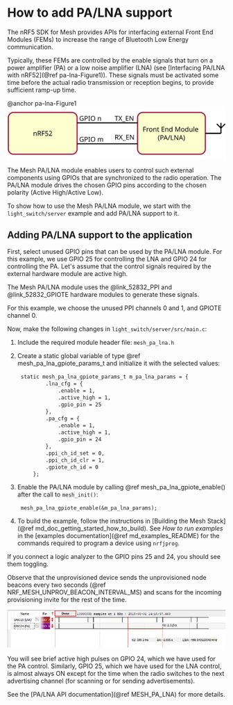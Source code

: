 # How to add PA/LNA support

The nRF5 SDK for Mesh provides APIs for interfacing external Front End Modules (FEMs) to increase
the range of Bluetooth Low Energy communication.

Typically, these FEMs are controlled by the enable signals that turn on a power amplifier (PA) or
a low noise amplifier (LNA) (see [Interfacing PA/LNA with nRF52](@ref pa-lna-Figure1)). These signals must be activated some time
before the actual radio transmission or reception begins, to provide sufficient ramp-up time.

@anchor pa-lna-Figure1
![Interfacing PA/LNA with nRF52](img/pa-lna-block-dia.svg "Interfacing PA/LNA with nRF52")

The Mesh PA/LNA module enables users to control such external components using GPIOs that are synchronized
to the radio operation. The PA/LNA module drives the chosen GPIO pins according to the chosen polarity
(Active High/Active Low).


To show how to use the Mesh PA/LNA module, we start with the `light_switch/server` example and add PA/LNA support to it.

## Adding PA/LNA support to the application

First, select unused GPIO pins that can be used by the PA/LNA module. For this example, we use GPIO 25 for
controlling the LNA and GPIO 24 for controlling the PA. Let's assume that the control signals
required by the external hardware module are active high.

The Mesh PA/LNA module uses the @link_52832_PPI <!--PPI: http://infocenter.nordicsemi.com/index.jsp?topic=%2Fcom.nordic.infocenter.nrf52832.ps.v1.1%2Fppi.html&anchor=concept_sxf_21l_1s -->
and @link_52832_GPIOTE <!-- GPIOTE: http://infocenter.nordicsemi.com/index.jsp?topic=%2Fcom.nordic.infocenter.nrf52832.ps.v1.1%2Fgpiote.html&anchor=concept_knz_kww_lr -->
hardware modules to generate these signals.

For this example, we choose the unused PPI channels 0 and 1, and GPIOTE channel 0.

Now, make the following changes in `light_switch/server/src/main.c`:
1. Include the required module header file: `mesh_pa_lna.h`
2. Create a static global variable of type @ref mesh_pa_lna_gpiote_params_t and initialize it
with the selected values:

        static mesh_pa_lna_gpiote_params_t m_pa_lna_params = {
                .lna_cfg = {
                    .enable = 1,
                    .active_high = 1,
                    .gpio_pin = 25
                },
                .pa_cfg = {
                    .enable = 1,
                    .active_high = 1,
                    .gpio_pin = 24
                },
                .ppi_ch_id_set = 0,
                .ppi_ch_id_clr = 1,
                .gpiote_ch_id = 0
            };

3. Enable the PA/LNA module by calling @ref mesh_pa_lna_gpiote_enable() after the call to
`mesh_init()`:

        mesh_pa_lna_gpiote_enable(&m_pa_lna_params);

4. To build the example, follow the instructions in
[Building the Mesh Stack](@ref md_doc_getting_started_how_to_build). See *How to run examples*
in the [examples documentation](@ref md_examples_README) for the commands required to program a
device using `nrfjprog`.

If you connect a logic analyzer to the GPIO pins 25 and 24, you should see them toggling.

Observe that the unprovisioned device sends the unprovisioned node beacons every
two seconds (@ref NRF_MESH_UNPROV_BEACON_INTERVAL_MS) and scans for the incoming provisioning
invite for the rest of the time.

![GPIO waveforms after enabling PA/LNA module](img/pa-lna-waveform.png "GPIO waveforms after enabling PA/LNA module")

You will see brief active high pulses on GPIO 24, which we have used for the PA control.
Similarly, GPIO 25, which we have used for the LNA control, is almost always ON
except for the time when the radio switches to the next advertising channel (for scanning
or for sending advertisements).

See the [PA/LNA API documentation](@ref MESH_PA_LNA) for more details.
